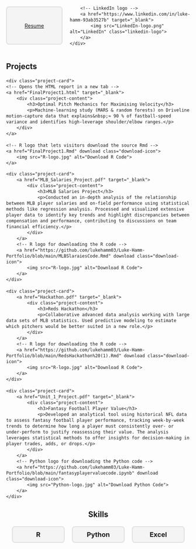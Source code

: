 <style>
    /* Centering the resume and LinkedIn container */
    .resume-linkedin-container {
        display: flex;
        justify-content: center;
        align-items: center;
        gap: 20px; /* Space between the Resume and LinkedIn */
        margin: 20px auto;
    }

    /* Styling for the resume box */
    .resume-box {
        display: flex;
        justify-content: center;
        align-items: center;
        height: 100px; /* Adjust height for smaller size */
        width: 150px;  /* Adjust width for smaller size */
        border: 2px solid #ddd;
        border-radius: 8px;
        background-color: #f4f4f4;
        transition: background-color 0.3s ease, color 0.3s ease;
        text-align: center;
        cursor: pointer;
    }

    /* Resume box hover effect */
    .resume-box:hover {
        background-color: #007BFF;  /* Blue background on hover */
        color: #fff;  /* White text on hover */
    }

    /* Styling for the text inside the resume box */
    .resume-box a {
        text-decoration: none;
        color: inherit;  /* Inherit color, including the hover color */
        font-size: 24px;  /* Larger font size */
        font-weight: bold; /* Bold text */
    }

    /* Styling for the LinkedIn logo */
    .linkedin-logo {
        width: 50px; /* Adjust the size of the LinkedIn logo */
        cursor: pointer;
        transition: transform 0.3s ease;
    }

    /* Hover effect for LinkedIn logo */
    .linkedin-logo:hover {
        transform: scale(1.1); /* Slightly enlarge on hover */
    }

    /* Project card styling */
    .project-card {
        border: 1px solid #ddd;
        border-radius: 8px;
        padding: 20px;
        margin: 15px 0;
        background-color: #f4f4f4;
        transition: transform 0.3s ease, background-color 0.3s ease;
        position: relative; /* To position the logos inside the card */
        max-width: 900px; /* Set a max-width to reduce white space */
        margin-left: auto;
        margin-right: auto; /* Center content and reduce white space */
    }

    /* On hover, the background color changes, and the project card "moves" slightly */
    .project-card:hover {
        background-color: #333;  /* Darker background */
        transform: translateY(-10px); /* Slight upward movement */
        cursor: pointer;
    }

    /* Styling for the project content inside the card */
    .project-card a {
        text-decoration: none;
        color: inherit;
    }

    /* Change text color when hovering over project cards */
    .project-card:hover .project-content h3, 
    .project-card:hover .project-content p {
        color: #fff; /* White text on hover */
    }

    /* Additional hover effect on the project link */
    .project-card a:hover {
        text-decoration: none;
    }

    /* Download icon positioning and styling */
    .download-icon {
        position: absolute;
        top: 10px;
        right: 10px;
        width: 30px;
        height: 30px;
        cursor: pointer;
        transition: transform 0.3s ease;
    }

    /* Scale effect on hover for download icons */
    .download-icon:hover {
        transform: scale(1.1);
    }

    /* Adjust the size of the logos if necessary */
    .download-icon img {
        width: 100%;
        height: auto;
    }

    /* Center the skills section heading */
    #about h2 {
        text-align: center;
        margin-bottom: 20px;
    }

    /* Styling for the skills boxes */
    .skills-container {
        display: flex;
        justify-content: center;
        gap: 20px; /* Space between the skill boxes */
    }

    .skill-box {
        border: 2px solid #ddd;
        border-radius: 8px;
        padding: 10px 20px;
        background-color: #f4f4f4;
        font-size: 18px;
        font-weight: bold;
        text-align: center;
        width: 100px; /* Adjust width to keep the boxes consistent */
        transition: background-color 0.3s ease, transform 0.3s ease;
    }

    /* Hover effect for the skill boxes */
    .skill-box:hover {
        background-color: #007BFF;
        color: white;
        transform: scale(1.05); /* Slight scale-up on hover */
    }
</style>

<!-- Resume and LinkedIn Section -->
<section id="resume-linkedin">
    <div class="resume-linkedin-container">
        <!-- Resume box -->
        <a href="Luke_Hamm_Resume (7).pdf" target="_blank">
            <div class="resume-box">
                Resume
            </div>
        </a>
        
        <!-- LinkedIn logo -->
        <a href="https://www.linkedin.com/in/luke-hamm-93ab3527b" target="_blank">
            <img src="LinkedIn-logo.png" alt="LinkedIn" class="linkedin-logo">
        </a>
    </div>
</section>

<!-- Projects Section -->
<section id="projects">
    <h2>Projects</h2>

    <div class="project-card">
    <!-- Opens the HTML report in a new tab -->
    <a href="FinalProject1.html" target="_blank">
        <div class="project-content">
            <h3>Optimal Pitch Mechanics for Maximising Velocity</h3>
            <p>Machine-learning study (MARS & random forests) on Driveline motion-capture data that explains&nbsp;≈ 90 % of fastball-speed variance and identifies high-leverage shoulder/elbow ranges.</p>
        </div>
    </a>

    <!-- R logo that lets visitors download the source Rmd -->
    <a href="FinalProject1.Rmd" download class="download-icon">
        <img src="R-logo.jpg" alt="Download R Code">
    </a>
</div>

    <div class="project-card">
        <a href="MLB_Salaries_Project.pdf" target="_blank">
            <div class="project-content">
                <h3>MLB Salaries Project</h3>
                <p>Conducted an in-depth analysis of the relationship between MLB player salaries and on-field performance using statistical methods like regression analysis. Processed and visualized extensive player data to identify key trends and highlight discrepancies between compensation and performance, contributing to discussions on team financial efficiency.</p>
            </div>
        </a>
        <!-- R logo for downloading the R code -->
        <a href="https://github.com/lukehamm03/Luke-Hamm-Portfolio/blob/main/MLBSlaraiesCode.Rmd" download class="download-icon">
            <img src="R-logo.jpg" alt="Download R Code">
        </a>
    </div>

    <div class="project-card">
        <a href="Hackathon.pdf" target="_blank">
            <div class="project-content">
                <h3>Reds Hackathon</h3>
                <p>Collaborative advanced data analysis working with large data sets of MLB statistics. Used predictive modeling to estimate which pitchers would be better suited in a new role.</p>
            </div>
        </a>
        <!-- R logo for downloading the R code -->
        <a href="https://github.com/lukehamm03/Luke-Hamm-Portfolio/blob/main/RedsHackathon%20(1).Rmd" download class="download-icon">
            <img src="R-logo.jpg" alt="Download R Code">
        </a>
    </div>

    <div class="project-card">
        <a href="Unit_1_Project.pdf" target="_blank">
            <div class="project-content">
                <h3>Fantasy Football Player Value</h3>
                <p>Developed an analytical tool using historical NFL data to assess fantasy football player performance, tracking week-by-week trends to determine how long a player must consistently over- or under-perform to justify reassessing their value. The analysis leverages statistical methods to offer insights for decision-making in player trades, adds, or drops.</p>
            </div>
        </a>
        <!-- Python logo for downloading the Python code -->
        <a href="https://github.com/lukehamm03/Luke-Hamm-Portfolio/blob/main/fantasyplayervaluecode.ipynb" download class="download-icon">
            <img src="Python-logo.jpg" alt="Download Python Code">
        </a>
    </div>
</section>

<!-- About Section -->
<section id="about">
    <h2>Skills</h2>
    <div class="skills-container">
        <div class="skill-box">R</div>
        <div class="skill-box">Python</div>
        <div class="skill-box">Excel</div>
    </div>
</section>
